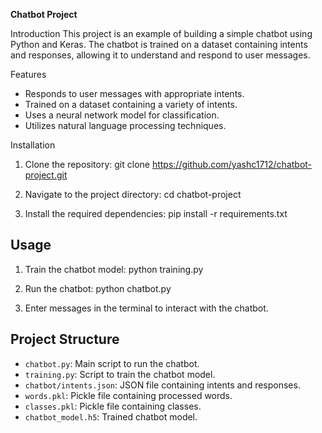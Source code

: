 **Chatbot Project**

Introduction
This project is an example of building a simple chatbot using Python and Keras. The chatbot is trained on a dataset containing intents and responses, allowing it to understand and respond to user messages.

Features
- Responds to user messages with appropriate intents.
- Trained on a dataset containing a variety of intents.
- Uses a neural network model for classification.
- Utilizes natural language processing techniques.

Installation
1. Clone the repository:
    git clone https://github.com/yashc1712/chatbot-project.git

2. Navigate to the project directory:
    cd chatbot-project

3. Install the required dependencies:
    pip install -r requirements.txt

## Usage
1. Train the chatbot model:
    python training.py

2. Run the chatbot:
    python chatbot.py

3. Enter messages in the terminal to interact with the chatbot.

## Project Structure
- `chatbot.py`: Main script to run the chatbot.
- `training.py`: Script to train the chatbot model.
- `chatbot/intents.json`: JSON file containing intents and responses.
- `words.pkl`: Pickle file containing processed words.
- `classes.pkl`: Pickle file containing classes.
- `chatbot_model.h5`: Trained chatbot model.
